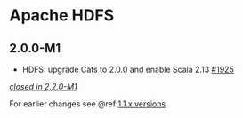# Apache HDFS

## 2.0.0-M1

- HDFS: upgrade Cats to 2.0.0 and enable Scala 2.13 [#1925](https://github.com/akka/alpakka/pull/1925)

[*closed in 2.2.0-M1*](https://github.com/akka/alpakka/issues?q=is%3Aclosed+milestone%3A2.0.0-M1+label%3Ap%3Ahdfs)

For earlier changes see @ref:[1.1.x versions](../1.1.x/hdfs.md)
